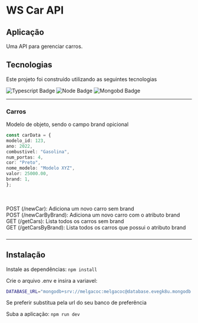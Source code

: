 # WS Car API

## Aplicação
Uma API para gerenciar carros.

## Tecnologias
Este projeto foi construído utilizando as seguintes tecnologias

![Typescript Badge](https://img.shields.io/badge/TypeScript-007ACC?style=for-the-badge&logo=typescript&logoColor=white)
![Node Badge](https://img.shields.io/badge/Node%20js-339933?style=for-the-badge&logo=nodedotjs&logoColor=white)
![Mongobd Badge](https://img.shields.io/badge/MongoDB-4EA94B?style=for-the-badge&logo=mongodb&logoColor=white)

---

### Carros
Modelo de objeto, sendo o campo brand opicional <br>
```typescript
const carData = {
modelo_id: 123,
ano: 2022,
combustivel: "Gasolina",
num_portas: 4,
cor: "Preto",
nome_modelo: "Modelo XYZ",
valor: 25000.00,
brand: 1,
};
```
<br>
<br>
POST (/newCar): Adiciona um novo carro sem brand <br>
POST (/newCarByBrand): Adiciona um novo carro com o atributo brand <br>
GET (/getCars): Lista todos os carros sem brand <br>
GET (/getCarsByBrand): Lista todos os carros que possui o atributo brand <br>

### 
---
## Instalação

Instale as dependências: `npm install`

Crie o arquivo .env e insira a variavel:
```bash
DATABASE_URL="mongodb+srv://melgacoc:melgacoc@database.evegk8u.mongodb.net/database?retryWrites=true&w=majority&appName=database"
```
Se preferir substitua pela url do seu banco de preferência

Suba a aplicação: `npm run dev`
